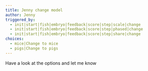 ```yaml
---
title: Jenny change model
author: Jenny
triggered_by:
  - init|start|fish|embryo|feedback|score|step|scale|change
  - init|start|fish|embryo|feedback|score|step|phased|change
  - init|start|fish|embryo|feedback|score|step|share|change
choices:
  - mice|Change to mice
  - pigs|Change to pigs
---
```

Have a look at the options and let me know
